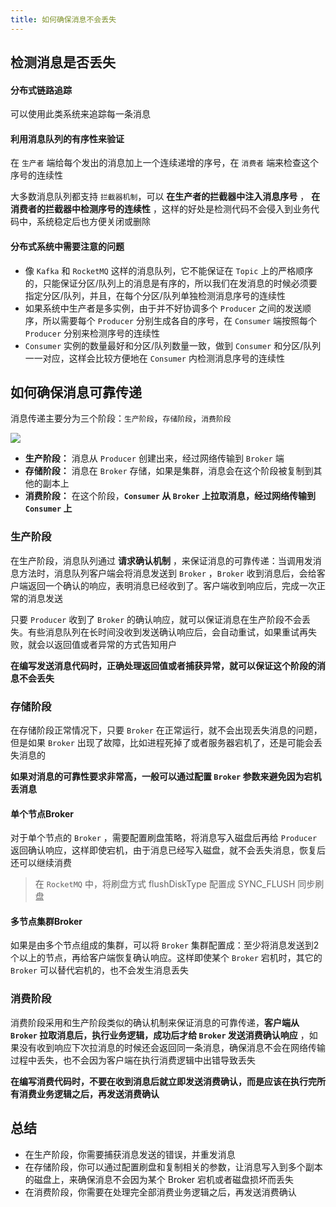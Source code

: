 ```yaml
---
title: 如何确保消息不会丢失
---
```


## 检测消息是否丢失

#### 分布式链路追踪

可以使用此类系统来追踪每一条消息



#### 利用消息队列的有序性来验证

在 `生产者` 端给每个发出的消息加上一个连续递增的序号，在 `消费者` 端来检查这个序号的连续性

大多数消息队列都支持 `拦截器机制`，可以 **在生产者的拦截器中注入消息序号** ， **在消费者的拦截器中检测序号的连续性** ，这样的好处是检测代码不会侵入到业务代码中，系统稳定后也方便关闭或删除

#### 分布式系统中需要注意的问题

- 像 `Kafka` 和 `RocketMQ` 这样的消息队列，它不能保证在 `Topic` 上的严格顺序的，只能保证分区/队列上的消息是有序的，所以我们在发消息的时候必须要指定分区/队列，并且，在每个分区/队列单独检测消息序号的连续性
- 如果系统中生产者是多实例，由于并不好协调多个 `Producer` 之间的发送顺序，所以需要每个 `Producer` 分别生成各自的序号，在 `Consumer` 端按照每个 `Producer` 分别来检测序号的连续性
- `Consumer` 实例的数量最好和分区/队列数量一致，做到 `Consumer` 和分区/队列一一对应，这样会比较方便地在 `Consumer` 内检测消息序号的连续性



## 如何确保消息可靠传递

消息传递主要分为三个阶段：`生产阶段`，`存储阶段`，`消费阶段`

![](https://ddmcc-1255635056.cos.ap-guangzhou.myqcloud.com/WeChata090d8759ea5ceae2e557ed55b98078a.png)



- **生产阶段：** 消息从 `Producer` 创建出来，经过网络传输到 `Broker` 端
- **存储阶段：** 消息在 `Broker` 存储，如果是集群，消息会在这个阶段被复制到其他的副本上
- **消费阶段：** 在这个阶段，**`Consumer` 从 `Broker` 上拉取消息，经过网络传输到 `Consumer` 上**



### 生产阶段

在生产阶段，消息队列通过 **请求确认机制** ，来保证消息的可靠传递：当调用发消息方法时，消息队列客户端会将消息发送到 `Broker` ，`Broker` 收到消息后，会给客户端返回一个确认的响应，表明消息已经收到了。客户端收到响应后，完成一次正常的消息发送

只要 `Producer` 收到了 `Broker` 的确认响应，就可以保证消息在生产阶段不会丢失。有些消息队列在长时间没收到发送确认响应后，会自动重试，如果重试再失败，就会以返回值或者异常的方式告知用户



**在编写发送消息代码时，正确处理返回值或者捕获异常，就可以保证这个阶段的消息不会丢失**



### 存储阶段

在存储阶段正常情况下，只要 `Broker` 在正常运行，就不会出现丢失消息的问题，但是如果 `Broker` 出现了故障，比如进程死掉了或者服务器宕机了，还是可能会丢失消息的

**如果对消息的可靠性要求非常高，一般可以通过配置 `Broker` 参数来避免因为宕机丢消息** 

#### **单个节点Broker**

 对于单个节点的 `Broker` ，需要配置刷盘策略，将消息写入磁盘后再给 `Producer` 返回确认响应，这样即使宕机，由于消息已经写入磁盘，就不会丢失消息，恢复后还可以继续消费

>在 `RocketMQ` 中，将刷盘方式 flushDiskType 配置成 SYNC_FLUSH 同步刷盘

#### **多节点集群Broker**

如果是由多个节点组成的集群，可以将 `Broker` 集群配置成：至少将消息发送到2个以上的节点，再给客户端恢复确认响应。这样即使某个 `Broker` 宕机时，其它的 `Broker` 可以替代宕机的，也不会发生消息丢失



### 消费阶段

消费阶段采用和生产阶段类似的确认机制来保证消息的可靠传递，**客户端从 `Broker` 拉取消息后，执行业务逻辑，成功后才给 `Broker` 发送消费确认响应** ，如果没有收到响应下次拉消息的时候还会返回同一条消息，确保消息不会在网络传输过程中丢失，也不会因为客户端在执行消费逻辑中出错导致丢失

**在编写消费代码时，不要在收到消息后就立即发送消费确认，而是应该在执行完所有消费业务逻辑之后，再发送消费确认** 




## 总结

- 在生产阶段，你需要捕获消息发送的错误，并重发消息
- 在存储阶段，你可以通过配置刷盘和复制相关的参数，让消息写入到多个副本的磁盘上，来确保消息不会因为某个 Broker 宕机或者磁盘损坏而丢失
- 在消费阶段，你需要在处理完全部消费业务逻辑之后，再发送消费确认